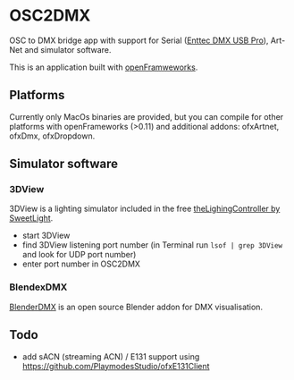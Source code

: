 # OSC2DMX
OSC to DMX bridge app with support for Serial ([Enttec DMX USB Pro](https://www.enttec.com/product/lighting-communication-protocols/dmx512/dmx-usb-pro/)), Art-Net and simulator software.

This is an application built with [openFramweworks](https://openframeworks.cc/).

## Platforms

Currently only MacOs binaries are provided, but you can compile for other platforms with openFrameworks (>0.11) and additional addons: ofxArtnet, ofxDmx, ofxDropdown.

## Simulator software

### 3DView

3DView is a lighting simulator included in the free [theLighingController by SweetLight](https://sweetlight-controller.com/).

- start 3DView
- find 3DView listening port number (in Terminal run `lsof | grep 3DView` and look for UDP port number)
- enter port number in OSC2DMX

### BlendexDMX

[BlenderDMX](https://github.com/hugoaboud/BlenderDMX) is an open source Blender addon for DMX visualisation.

## Todo
- add sACN (streaming ACN) / E131 support using https://github.com/PlaymodesStudio/ofxE131Client
